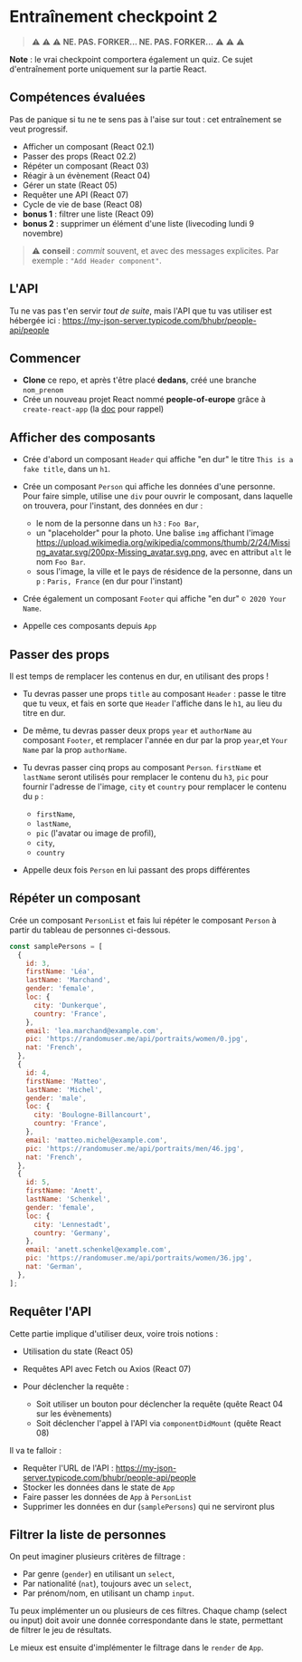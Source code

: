 # Entraînement checkpoint 2

> :warning: :warning: :warning: **NE. PAS. FORKER... NE. PAS. FORKER...** :warning: :warning: :warning:

**Note** : le vrai checkpoint comportera également un quiz. Ce sujet d'entraînement porte uniquement sur la partie React.

## Compétences évaluées

Pas de panique si tu ne te sens pas à l'aise sur tout : cet entraînement se veut progressif.

* Afficher un composant (React 02.1)
* Passer des props (React 02.2)
* Répéter un composant (React 03)
* Réagir à un évènement (React 04)
* Gérer un state (React 05)
* Requêter une API (React 07)
* Cycle de vie de base (React 08)
* **bonus 1** : filtrer une liste (React 09)
* **bonus 2** : supprimer un élément d'une liste (livecoding lundi 9 novembre)

> :warning: **conseil** : _commit_ souvent, et avec des messages explicites. Par exemple : `"Add Header component"`.

## L'API

Tu ne vas pas t'en servir _tout de suite_, mais l'API que tu vas utiliser est hébergée ici : <https://my-json-server.typicode.com/bhubr/people-api/people>

## Commencer

* **Clone** ce repo, et après t'être placé **dedans**, créé une branche `nom_prenom`
* Crée un nouveau projet React nommé **people-of-europe** grâce à `create-react-app` (la [doc](https://create-react-app.dev/docs/getting-started#quick-start) pour rappel)

## Afficher des composants

* Crée d'abord un composant `Header` qui affiche "en dur" le titre `This is a fake title`, dans un `h1`.
* Crée un composant `Person` qui affiche les données d'une personne. Pour faire simple, utilise une `div` pour ouvrir le composant, dans laquelle on trouvera, pour l'instant, des données en dur :

  * le nom de la personne dans un `h3` : `Foo Bar`,
  * un "placeholder" pour la photo. Une balise `img` affichant l'image <https://upload.wikimedia.org/wikipedia/commons/thumb/2/24/Missing_avatar.svg/200px-Missing_avatar.svg.png>, avec en attribut `alt` le nom `Foo Bar`.
  * sous l'image, la ville et le pays de résidence de la personne, dans un `p` : `Paris, France` (en dur pour l'instant)
* Crée également un composant `Footer` qui affiche "en dur" `© 2020 Your Name`.
* Appelle ces composants depuis `App`

## Passer des props

Il est temps de remplacer les contenus en dur, en utilisant des props !

* Tu devras passer une props `title` au composant `Header` : passe le titre que tu veux, et fais en sorte que `Header` l'affiche dans le `h1`, au lieu du titre en dur.
* De même, tu devras passer deux props `year` et `authorName` au composant `Footer`, et remplacer l'année en dur par la prop `year`,et `Your Name` par la prop `authorName`.
* Tu devras passer cinq props au composant `Person`. `firstName` et `lastName` seront utilisés pour remplacer le contenu du `h3`, `pic` pour fournir l'adresse de l'image, `city` et `country` pour remplacer le contenu du `p` :

  * `firstName`,
  * `lastName`,
  * `pic` (l'avatar ou image de profil),
  * `city`,
  * `country`
* Appelle deux fois `Person` en lui passant des props différentes

## Répéter un composant

Crée un composant `PersonList` et fais lui répéter le composant `Person` à partir du tableau de personnes ci-dessous.

```javascript
const samplePersons = [
  {
    id: 3,
    firstName: 'Léa',
    lastName: 'Marchand',
    gender: 'female',
    loc: {
      city: 'Dunkerque',
      country: 'France',
    },
    email: 'lea.marchand@example.com',
    pic: 'https://randomuser.me/api/portraits/women/0.jpg',
    nat: 'French',
  },
  {
    id: 4,
    firstName: 'Matteo',
    lastName: 'Michel',
    gender: 'male',
    loc: {
      city: 'Boulogne-Billancourt',
      country: 'France',
    },
    email: 'matteo.michel@example.com',
    pic: 'https://randomuser.me/api/portraits/men/46.jpg',
    nat: 'French',
  },
  {
    id: 5,
    firstName: 'Anett',
    lastName: 'Schenkel',
    gender: 'female',
    loc: {
      city: 'Lennestadt',
      country: 'Germany',
    },
    email: 'anett.schenkel@example.com',
    pic: 'https://randomuser.me/api/portraits/women/36.jpg',
    nat: 'German',
  },
];
```

## Requêter l'API

Cette partie implique d'utiliser deux, voire trois notions :

* Utilisation du state (React 05)
* Requêtes API avec Fetch ou Axios (React 07)
* Pour déclencher la requête :

    * Soit utiliser un bouton pour déclencher la requête (quête React 04 sur les évènements)
    * Soit déclencher l'appel à l'API via `componentDidMount` (quête React 08)

Il va te falloir :

* Requêter l'URL de l'API : <https://my-json-server.typicode.com/bhubr/people-api/people>
* Stocker les données dans le state de `App`
* Faire passer les données de `App` à `PersonList`
* Supprimer les données en dur (`samplePersons`) qui ne serviront plus

## Filtrer la liste de personnes

On peut imaginer plusieurs critères de filtrage :

* Par genre (`gender`) en utilisant un `select`,
* Par nationalité (`nat`), toujours avec un `select`,
* Par prénom/nom, en utilisant un champ `input`.

Tu peux implémenter un ou plusieurs de ces filtres. Chaque champ (select ou input) doit avoir une donnée correspondante dans le state, permettant de filtrer le jeu de résultats.

Le mieux est ensuite d'implémenter le filtrage dans le `render` de `App`.